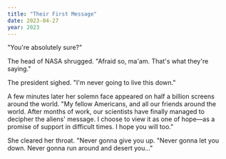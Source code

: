 ```yaml
---
title: "Their First Message"
date: 2023-04-27
year: 2023
---
```


"You're absolutely sure?"

The head of NASA shrugged.
"Afraid so, ma'am. That's what they're saying."

The president sighed.
"I'm never going to live this down."

A few minutes later her solemn face appeared on half a billion screens around the world.
"My fellow Americans, and all our friends around the world.
After months of work,
our scientists have finally managed to decipher the aliens' message.
I choose to view it as one of hope—as a promise of support in difficult times.
I hope you will too."

She cleared her throat.
"Never gonna give you up.
"Never gonna let you down.
Never gonna run around and desert you…"
